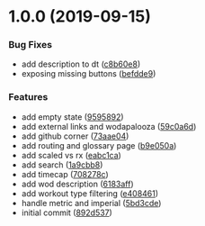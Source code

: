 # 1.0.0 (2019-09-15)


### Bug Fixes

* add description to dt ([c8b60e8](https://github.com/believer/wod-elm/commit/c8b60e8))
* exposing missing buttons ([befdde9](https://github.com/believer/wod-elm/commit/befdde9))


### Features

* add empty state ([9595892](https://github.com/believer/wod-elm/commit/9595892))
* add external links and wodapalooza ([59c0a6d](https://github.com/believer/wod-elm/commit/59c0a6d))
* add github corner ([73aae04](https://github.com/believer/wod-elm/commit/73aae04))
* add routing and glossary page ([b9e050a](https://github.com/believer/wod-elm/commit/b9e050a))
* add scaled vs rx ([eabc1ca](https://github.com/believer/wod-elm/commit/eabc1ca))
* add search ([1a9cbb8](https://github.com/believer/wod-elm/commit/1a9cbb8))
* add timecap ([708278c](https://github.com/believer/wod-elm/commit/708278c))
* add wod description ([6183aff](https://github.com/believer/wod-elm/commit/6183aff))
* add workout type filtering ([e408461](https://github.com/believer/wod-elm/commit/e408461))
* handle metric and imperial ([5bd3cde](https://github.com/believer/wod-elm/commit/5bd3cde))
* initial commit ([892d537](https://github.com/believer/wod-elm/commit/892d537))
